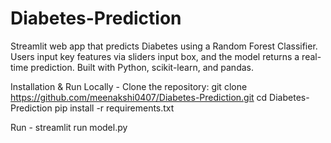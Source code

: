 # Diabetes-Prediction

Streamlit web app that predicts Diabetes using a Random Forest Classifier. Users input key features via sliders input box, and the model returns a real-time prediction. Built with Python, scikit-learn, and pandas.

Installation & Run Locally - 
Clone the repository:
git clone https://github.com/meenakshi0407/Diabetes-Prediction.git
cd Diabetes-Prediction
pip install -r requirements.txt


Run - streamlit run model.py
